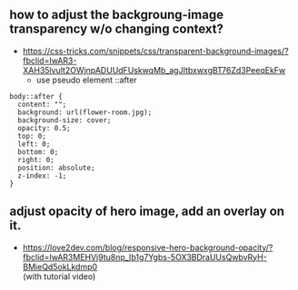 ## how to adjust the backgroung-image transparency w/o changing context?

- https://css-tricks.com/snippets/css/transparent-background-images/?fbclid=IwAR3-XAH35lvult2OWjnpADUUdFUskwqMb_agJItbxwxgBT76Zd3PeeqEkFw
  - use pseudo element ::after

```
body::after {
  content: "";
  background: url(flower-room.jpg);
  background-size: cover;
  opacity: 0.5;
  top: 0;
  left: 0;
  bottom: 0;
  right: 0;
  position: absolute;
  z-index: -1;   
}
```

## adjust opacity of hero image, add an overlay on it.
- https://love2dev.com/blog/responsive-hero-background-opacity/?fbclid=IwAR3MEHVj9tu8np_Ib1g7Ygbs-5OX3BDraUUsQwbvRyH-BMieQd5okLkdmp0   
(with tutorial video)
